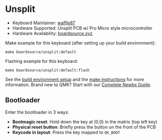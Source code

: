 # Unsplit

* Keyboard Maintainer: [waffle87](https://github.com/waffle87)
* Hardware Supported: Unsplit PCB w/ Pro Micro style microcontroller
* Hardware Availability: [boardsource.xyz](https://boardsource.xyz)

Make example for this keyboard (after setting up your build environment):

    make boardsource/unsplit:default

Flashing example for this keyboard:

    make boardsource/unsplit:default:flash

See the [build environment setup](https://docs.qmk.fm/#/getting_started_build_tools) and the [make instructions](https://docs.qmk.fm/#/getting_started_make_guide) for more information. Brand new to QMK? Start with our [Complete Newbs Guide](https://docs.qmk.fm/#/newbs).

## Bootloader

Enter the bootloader in 3 ways:

* **Bootmagic reset**: Hold down the key at (0,0) in the matrix (top left key)
* **Physical reset button**: Briefly press the button on the front of the PCB
* **Keycode in layout**: Press the key mapped to `QK_BOOT`
